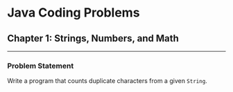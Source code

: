 # Java Coding Problems

## Chapter 1: Strings, Numbers, and Math

---

### Problem Statement

Write a program that counts duplicate characters from a given `String`.
